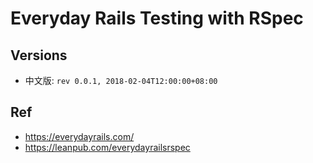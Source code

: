 # Everyday Rails Testing with RSpec

## Versions

* 中文版: `rev 0.0.1, 2018-02-04T12:00:00+08:00`

## Ref

* <https://everydayrails.com/>
* <https://leanpub.com/everydayrailsrspec>
